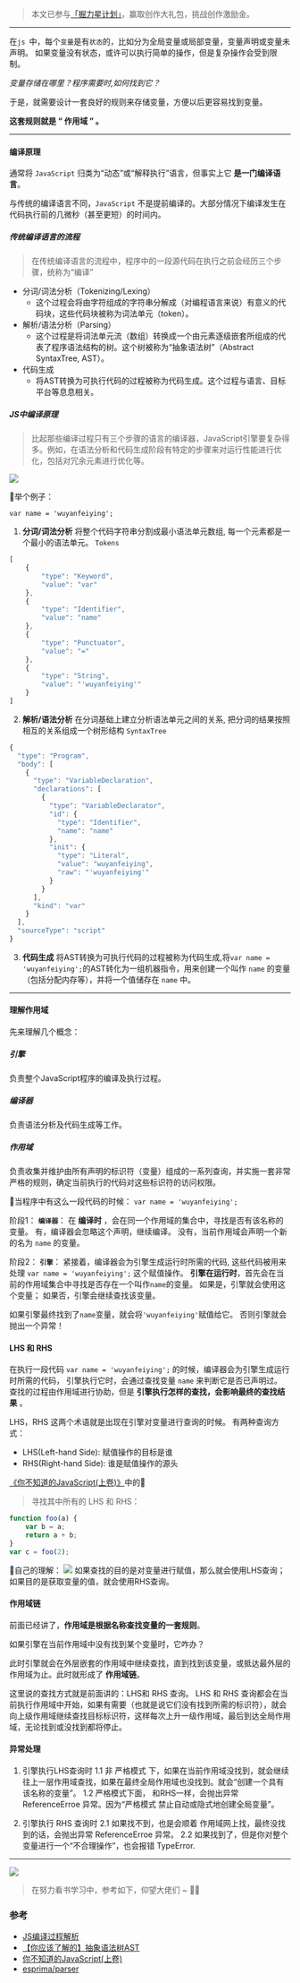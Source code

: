 <!--
 * @Date: 2021-10-01 09:03:40
 * @LastEditors: chuhongguang
-->
> 本文已参与[「掘力星计划」](https://juejin.cn/post/7012210233804079141?utm_source=web-feed10&utm_medium=banner&utm_campaign=xingjihua_xing_20210926)，赢取创作大礼包，挑战创作激励金。

---

在`js `中，每个`变量`是有`状态`的，比如分为全局变量或局部变量，变量声明或变量未声明。
如果变量没有状态，或许可以执行简单的操作，但是复杂操作会受到限制。

*变量存储在哪里？程序需要时,如何找到它？*

于是，就需要设计一套良好的规则来存储变量，方便以后更容易找到变量。

**这套规则就是 “ 作用域 ” 。**

---

#### 编译原理
通常将 `JavaScript` 归类为“动态”或“解释执行”语言，但事实上它 **是一门编译语言**。

与传统的编译语言不同，`JavaScript` 不是提前编译的。大部分情况下编译发生在代码执行前的几微秒（甚至更短）的时间内。


##### 传统编译语言的流程
> 在传统编译语言的流程中，程序中的一段源代码在执行之前会经历三个步骤，统称为“编译”

- 分词/词法分析（Tokenizing/Lexing）
  - 这个过程会将由字符组成的字符串分解成（对编程语言来说）有意义的代码块，这些代码块被称为词法单元（token）。
- 解析/语法分析（Parsing）
  - 这个过程是将词法单元流（数组）转换成一个由元素逐级嵌套所组成的代表了程序语法结构的树。这个树被称为“抽象语法树”（Abstract SyntaxTree, AST）。
- 代码生成
  - 将AST转换为可执行代码的过程被称为代码生成。这个过程与语言、目标平台等息息相关。


##### JS中编译原理
> 比起那些编译过程只有三个步骤的语言的编译器，JavaScript引擎要复杂得多。例如，在语法分析和代码生成阶段有特定的步骤来对运行性能进行优化，包括对冗余元素进行优化等。

<img src=".\img\02\JS 中的编译原理.png" />

🎈举个例子：

  `var name = 'wuyanfeiying';`
1. **分词/词法分析**
将整个代码字符串分割成最小语法单元数组, 每一个元素都是一个最小的语法单元。
`Tokens`
```js
[
    {
        "type": "Keyword",
        "value": "var"
    },
    {
        "type": "Identifier",
        "value": "name"
    },
    {
        "type": "Punctuator",
        "value": "="
    },
    {
        "type": "String",
        "value": "'wuyanfeiying'"
    }
]
```
2. **解析/语法分析**
在分词基础上建立分析语法单元之间的关系, 把分词的结果按照相互的关系组成一个树形结构
`SyntaxTree`
```js
{
  "type": "Program",
  "body": [
    {
      "type": "VariableDeclaration",
      "declarations": [
        {
          "type": "VariableDeclarator",
          "id": {
            "type": "Identifier",
            "name": "name"
          },
          "init": {
            "type": "Literal",
            "value": "wuyanfeiying",
            "raw": "'wuyanfeiying'"
          }
        }
      ],
      "kind": "var"
    }
  ],
  "sourceType": "script"
}
```

3. **代码生成**
将AST转换为可执行代码的过程被称为代码生成,将`var name = 'wuyanfeiying';`的AST转化为一组机器指令，用来创建一个叫作 `name` 的变量（包括分配内存等），并将一个值储存在 `name` 中。

---

#### 理解作用域
先来理解几个概念：
##### 引擎
负责整个JavaScript程序的编译及执行过程。
##### 编译器
负责语法分析及代码生成等工作。
##### 作用域
负责收集并维护由所有声明的标识符（变量）组成的一系列查询，并实施一套非常严格的规则，确定当前执行的代码对这些标识符的访问权限。

🎈当程序中有这么一段代码的时候：
  `var name = 'wuyanfeiying';`

阶段1：
**`编译器`**：
在 **编译时** ，会在同一个作用域的集合中，寻找是否有该名称的变量。
有，编译器会忽略这个声明，继续编译。
没有，当前作用域会声明一个新的名为 `name` 的变量。

阶段2：
**`引擎`**：
紧接着，编译器会为引擎生成运行时所需的代码, 这些代码被用来处理   `var name = 'wuyanfeiying';` 这个赋值操作。
**引擎在运行时**，首先会在当前的作用域集合中寻找是否存在一个叫作`name`的变量。
如果是，引擎就会使用这个变量；
如果否，引擎会继续查找该变量。

如果引擎最终找到了`name`变量，就会将`'wuyanfeiying'`赋值给它。
否则引擎就会抛出一个异常！

#### LHS 和 RHS
在执行一段代码 `var name = 'wuyanfeiying';` 的时候，编译器会为引擎生成运行时所需的代码，
引擎执行它时，会通过查找变量 `name` 来判断它是否已声明过。
查找的过程由作用域进行协助，但是 **引擎执行怎样的查找，会影响最终的查找结果** 。

LHS，RHS 这两个术语就是出现在引擎对变量进行查询的时候。
有两种查询方式：
- LHS(Left-hand Side): 赋值操作的目标是谁
- RHS(Right-hand Side): 谁是赋值操作的源头

[《你不知道的JavaScript(上卷)》](https://weread.qq.com/web/reader/8c632230715c01a18c683d8)中的🌰
> 寻找其中所有的 LHS 和 RHS：
```js
function foo(a) {
    var b = a;
    return a + b;
}
var c = foo(2);
```
🎈自己的理解：
<img src=".\img\02\001.png" />
如果查找的目的是对变量进行赋值，那么就会使用LHS查询；如果目的是获取变量的值，就会使用RHS查询。

#### 作用域链
前面已经讲了，**作用域是根据名称查找变量的一套规则**。

如果引擎在当前作用域中没有找到某个变量时，它咋办？

此时引擎就会在外层嵌套的作用域中继续查找，直到找到该变量，或抵达最外层的作用域为止。此时就形成了 **作用域链**。

这里说的查找方式就是前面讲的：LHS和 RHS 查询。
LHS 和 RHS 查询都会在当前执行作用域中开始，如果有需要（也就是说它们没有找到所需的标识符），就会向上级作用域继续查找目标标识符，这样每次上升一级作用域，最后到达全局作用域，无论找到或没找到都将停止。

#### 异常处理
1. 引擎执行LHS查询时
1.1 非 严格模式 下，如果在当前作用域没找到，就会继续往上一层作用域查找，如果在最终全局作用域也没找到。就会“创建一个具有该名称的变量”。
1.2 严格模式下面， 和RHS一样，会抛出异常 ReferenceErroe 异常。因为“严格模式 禁止自动或隐式地创建全局变量”。

2. 引擎执行 RHS 查询时
2.1 如果找不到，也是会顺着 作用域网上找，最终没找到的话，会抛出异常 ReferenceErroe 异常。
2.2 如果找到了，但是你对整个变量进行一个“不合理操作”，也会报错 TypeError.
---
<img src=".\img\02\002.png" />

> 在努力看书学习中，参考如下，仰望大佬们 ~ 🙆‍♂️
### 参考
- [JS编译过程解析](https://www.jianshu.com/p/9e11e82c5d12)
- [【你应该了解的】抽象语法树AST](https://www.lagou.com/lgeduarticle/117888.html)
- [你不知道的JavaScript(上卷)](https://weread.qq.com/web/reader/8c632230715c01a18c683d8)
- [esprima/parser](https://esprima.org/demo/parse.html#)
